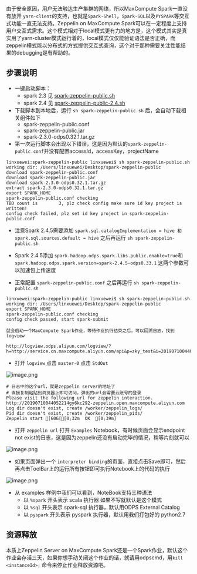 由于安全原因，用户无法触达生产集群的网络，所以MaxCompute Spark一直没有放开 `yarn-client`的支持，也就是`Spark-Shell`，`Spark-SQL`以及`PYSPARK`等交互式功能一直无法支持。Zeppelin on MaxCompute Spark可以在一定程度上支持用户交互式需求。这个模式相对于local模式更有力的地方是，这个模式其实是真实用了yarn-cluster模式运行着的，local模式仅仅能验证语法是否正确，而zeppelin模式能以分布式的方式提供交互式查询，这个对于那种需要关注性能结果的debugging是有帮助的。

##  步骤说明

*  一键启动脚本：
    * spark 2.3 见 [spark-zeppelin-public.sh](https://odps-repo.oss-cn-hangzhou.aliyuncs.com/spark-zeppelin-public/spark-zeppelin-public.sh)
    * spark 2.4 见 [spark-zeppelin-public-2.4.sh](https://odps-repo.oss-cn-hangzhou.aliyuncs.com/spark-zeppelin-public/spark-zeppelin-public-2.4.sh)
* 下载脚本到本地后，运行 `sh spark-zeppelin-public.sh` 后，会自动下载相关组件如下
    * spark-zeppelin-public.conf
    * spark-zeppelin-public.jar
    * spark-2.3.0-odps0.32.1.tar.gz
* 第一次运行脚本会出现以下错误，这是因为默认的`spark-zeppelin-public.conf`并没有配置accessId，accessKey，projectName

```
linxuewei:spark-zeppelin-public linxuewei$ sh spark-zeppelin-public.sh 
working dir: /Users/linxuewei/Desktop/spark-zeppelin-public
download spark-zeppelin-public.conf
download spark-zeppelin-public.jar
download spark-2.3.0-odps0.32.1.tar.gz
extract spark-2.3.0-odps0.32.1.tar.gz
export SPARK_HOME
spark-zeppelin-public.conf checking
TBD count is        3, plz check config make sure id key project is written!
config check failed, plz set id key project in spark-zeppelin-public.conf
```

* 注意Spark 2.4.5需要添加 `spark.sql.catalogImplementation = hive 和 spark.sql.sources.default = hive` 之后再运行 `sh spark-zeppelin-public.sh` 
* Spark 2.4.5添加 `spark.hadoop.odps.spark.libs.public.enable=true`和`spark.hadoop.odps.spark.version=spark-2.4.5-odps0.33.1` 这两个参数可以加速包上传速度

* 正常配置 `spark-zeppelin-public.conf` 之后再运行 `sh spark-zeppelin-public.sh` 

```
linxuewei:spark-zeppelin-public linxuewei$ sh spark-zeppelin-public.sh 
working dir: /Users/linxuewei/Desktop/spark-zeppelin-public
export SPARK_HOME
spark-zeppelin-public.conf checking
config check passed, start spark-submit

就会启动一个MaxCompute Spark作业，等待作业执行结束之后，可以回溯日志，找到logview

http://logview.odps.aliyun.com/logview/?h=http://service.cn.maxcompute.aliyun.com/api&p=zky_test&i=20190710044052214gy6kc292&token=eXN6eFlsNmQzOFV4dUIzVEVndm9KQUtVSlVNPSxPRFBTX09CTzpwNF8yNDcwNjM5MjQ1NDg0NDc5NzksMTU2Mjk5Mjg1Mix7IlN0YXRlbWVudCI6W3siQWN0aW9uIjpbIm9kcHM6UmVhZCJdLCJFZmZlY3QiOiJBbGxvdyIsIlJlc291cmNlIjpbImFjczpvZHBzOio6cHJvamVjdHMvemt5X3Rlc3QvaW5zdGFuY2VzLzIwMTkwNzEwMDQ0MDUyMjE0Z3k2a2MyOTIiXX1dLCJWZXJzaW9uIjoiMSJ9
```

* 打开 `logview` 点击 `master-0` 点击 `StdOut`

 ![image.png](https://ata2-img.cn-hangzhou.oss-pub.aliyun-inc.com/425b961b2b3074622b41068e9a78409f.png)

```
# 日志中的这个url，就是zeppelin server的地址了
# 直接复制粘贴到浏览器上即可访问，弹出的url会需要云账号的登录
Please visit the following url for zeppelin interaction.
http://20190710044052214gy6kc292-zeppelin.open.maxcompute.aliyun.com
Log dir doesn't exist, create /worker/zeppelin_logs/
Pid dir doesn't exist, create /worker/zeppelin_pids/
Zeppelin start [60G[[0;32m  OK  [0;39m]
```

* 打开 `zeppelin url` 打开 `Examples` Notebook，有时候页面会显示endpoint not exist的日志，这是因为zeppelin还没有启动完毕的情况，稍等片刻就可以

![image.png](https://ata2-img.cn-hangzhou.oss-pub.aliyun-inc.com/9f3c2496ba6f0d1cb827e5a6b81ee44a.png)

* 如果页面弹出一个 `interpreter binding`的页面，直接点击Save即可，然后再点击ToolBar上的运行所有按钮即可执行Notebook上的代码的执行

![image.png](https://ata2-img.cn-hangzhou.oss-pub.aliyun-inc.com/b9b8404f9bcd49e9464074e9860c2272.png)

* 从 examples 样例中我们可以看到，NoteBook支持三种语法
    * 以 `%spark` 开头表示 scala 执行器 如果不写就默认是这个模式
    * 以 `%sql` 开头表示 spark-sql 执行器，默认用ODPS External Catalog
    * 以 `pyspark` 开头表示 pyspark 执行器，默认用我们打包好的 python2.7

## 资源释放

本质上Zeppelin Server on MaxCompute Spark还是一个Spark作业，默认这个作业会存活三天，如果你想手动关闭这个作业的话，就请用odpscmd，用`kill <instanceId>;` 命令来停止作业释放资源吧。